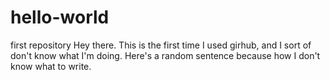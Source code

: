 # hello-world
first repository
Hey there. This is the first time I used girhub, and I sort of don't know what I'm doing. Here's a random sentence because how I don't know what to write.
